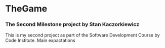 # TheGame
### The Second Milestone project by Stan Kaczorkiewicz

This is my second project as part of the Software Development Course by Code Institute.
Main expactations 
